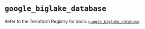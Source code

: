 # `google_biglake_database`

Refer to the Terraform Registry for docs: [`google_biglake_database`](https://registry.terraform.io/providers/hashicorp/google/5.40.0/docs/resources/biglake_database).
